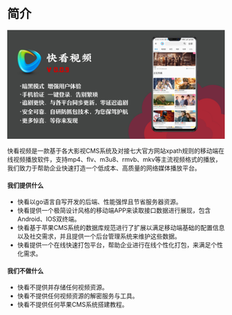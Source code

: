 # 简介



![](.gitbook/assets/QQ图片20220626204528.jpg)

快看视频是一款基于各大影视CMS系统及对接七大官方网站xpath规则的移动端在线视频播放软件，支持mp4、flv、m3u8、rmvb、mkv等主流视频格式的播放，我们致力于帮助企业快速打造一个低成本、高质量的网络媒体播放平台。

#### 我们提供什么

* 快看以go语言自写开发的后端、性能强悍且节省服务器资源。
* 快看提供一个极简设计风格的移动端APP来读取接口数据进行展现，包含Android、IOS双终端。
* 快看基于苹果CMS系统的数据库规范进行了扩展以满足移动端基础的配置信息以及社交需求，并且提供一个后台管理系统来维护这些数据。
* 快看提供一个在线快速打包平台，帮助企业进行在线个性化打包，来满足个性化需求。

#### 我们不做什么

* 快看不提供并存储任何视频资源。
* 快看不提供任何视频资源的解密服务与工具。
* 快看不提供任何苹果CMS系统搭建教程。

